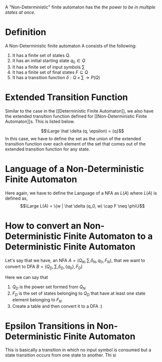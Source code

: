 A "Non-Deterministic" finite automaton has the *the power to be in multiple states at once*. 
# Definition
A Non-Deterministic finite automaton A consists of the following:
1. It has a finite set of states $Q$.
2. It has an initial starting state $q_0 \in Q$
3. It has a finite set of input symbols $\sum$
4. It has a finite set of final states $F \subseteq Q$
5. It has a transition function $\delta: Q \times \sum \rightarrow P(Q)$
# Extended Transition Function
Similar to the case in the [[Deterministic Finite Automaton]], we also have the extended transition function defined for [[Non-Deterministic Finite Automaton]]s. This is listed below.

$$\Large \hat \delta (q, \epsilon) = {q}$$
In this case, we have to define the set as the union of the extended transition function over each element of the set that comes out of the extended transition function for any state.
# Language of a Non-Deterministic Finite Automaton
Here again, we have to define the Language of a NFA as $L(A)$ where $L(A)$ is defined as,
$$\Large L(A) = \{w | \hat \delta (q_0, w) \cap F \neq \phi\}$$
# How to convert an Non-Deterministic Finite Automaton to a Deterministic Finite Automaton
Let's say that we have, an NFA $A = (Q_N, \sum, \delta_N, q_0, F_N)$, that we want to convert to DFA $B = (Q_D, \sum, \delta_D, \{q_0\}, F_D)$

Here we can say that
1. $Q_D$ is the power set formed from $Q_N$
2. $F_D$ is the set of states belonging to $Q_D$ that have at least one state element belonging to $F_N$
3. Create a table and then convert it to a DFA :)
# Epsilon Transitions in Non-Deterministic Finite Automaton
This is basically a transition in which no input symbol is consumed but a state transition occurs from one state to another. Thi si


